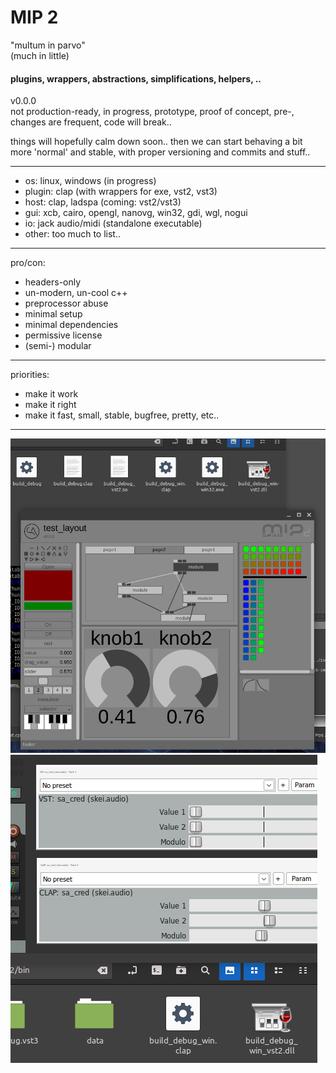 # MIP 2
"multum in parvo"  
(much in little)

#### plugins, wrappers, abstractions, simplifications, helpers, ..

v0.0.0  
not production-ready, in progress, prototype, proof of concept, pre-, changes are frequent, code will break..

things will hopefully calm down soon.. then we can start behaving a bit more 'normal' and stable, with proper versioning and commits and stuff..

---

- os: linux, windows (in progress)
- plugin: clap (with wrappers for exe, vst2, vst3)
- host: clap, ladspa (coming: vst2/vst3)
- gui: xcb, cairo, opengl, nanovg, win32, gdi, wgl, nogui
- io: jack audio/midi (standalone executable)
- other: too much to list..

---

pro/con:

- headers-only
- un-modern, un-cool c++
- preprocessor abuse
- minimal setup
- minimal dependencies
- permissive license
- (semi-) modular


---

priorities:

- make it work
- make it right
- make it fast, small, stable, bugfree, pretty, etc..

---

![mip2_screenshot2](doc/screenshots/mip2_screenshot2.png)
![mip2_screenshot1](doc/screenshots/mip2_screenshot1.png)

